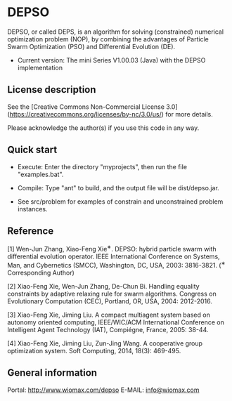 DEPSO
========

DEPSO, or called DEPS, is an algorithm for solving (constrained) numerical optimization problem (NOP), by combining the advantages of Particle Swarm Optimization (PSO) and Differential Evolution (DE).

- Current version: The mini Series V1.00.03 (Java) with the DEPSO implementation

License description
-------------------

See the [Creative Commons Non-Commercial License 3.0] (https://creativecommons.org/licenses/by-nc/3.0/us/) for more details.

Please acknowledge the author(s) if you use this code in any way.

Quick start
-----------

- Execute: Enter the directory "myprojects", then run the file "examples.bat".

- Compile: Type "ant" to build, and the output file will be dist/depso.jar. 

- See src/problem for examples of constrain and unconstrained problem instances.

Reference
---------

[1] Wen-Jun Zhang, Xiao-Feng Xie<sup>&lowast;</sup>. DEPSO: hybrid particle swarm with differential evolution operator. IEEE International Conference on Systems, Man, and Cybernetics (SMCC), Washington, DC, USA, 2003: 3816-3821. (<sup>&lowast;</sup> Corresponding Author)

[2] Xiao-Feng Xie, Wen-Jun Zhang, De-Chun Bi. Handling equality constraints by adaptive relaxing rule for swarm algorithms. Congress on Evolutionary Computation (CEC), Portland, OR, USA, 2004: 2012-2016. 

[3] Xiao-Feng Xie, Jiming Liu. A compact multiagent system based on autonomy oriented computing, IEEE/WIC/ACM International Conference on Intelligent Agent Technology (IAT), Compiégne, France, 2005: 38-44. 

[4] Xiao-Feng Xie, Jiming Liu, Zun-Jing Wang. A cooperative group optimization system. Soft Computing, 2014, 18(3): 469-495. 

General information
-------------------

Portal: http://www.wiomax.com/depso
E-MAIL: info@wiomax.com
